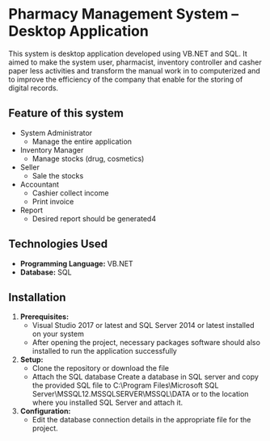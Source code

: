 # Pharmacy Management System – Desktop Application 
This system is desktop application developed using VB.NET and SQL.  It aimed to make the system user, pharmacist, inventory controller and casher paper less activities and transform the manual work in to computerized and to improve the efficiency of the company that enable for the storing of digital records.    
## Feature of this system
* System Administrator
   * Manage the entire application
* Inventory Manager
   * Manage stocks (drug, cosmetics) 
* Seller
    * Sale the stocks 
* Accountant
    * Cashier collect income
     * Print invoice
*  Report
    * Desired report should be generated4
  
## Technologies Used
*   **Programming Language:**  VB.NET
*   **Database:**  SQL 
## Installation
1.  **Prerequisites:**
    * Visual Studio 2017 or latest and SQL Server 2014 or latest installed on your system
    * After opening the project, necessary packages software should also installed to run the application successfully 
2.  **Setup:**
    *   Clone the repository or download the file 
    *   Attach the SQL database 
Create a database in SQL server and copy the provided SQL file to C:\Program Files\Microsoft SQL Server\MSSQL12.MSSQLSERVER\MSSQL\DATA or  to the location where you installed SQL Server and attach it.
3.  **Configuration:**
    *   Edit the database connection details in the appropriate file for the project. 

